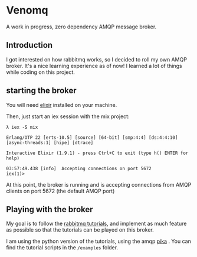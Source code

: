 # Venomq
A work in progress, zero dependency AMQP message broker.

## Introduction
I got interested on how rabbitmq works, so I decided to roll my own AMQP broker.
It's a nice learning experience as of now! I learned a lot of things while coding on this
project.

## starting the broker
You will need [elixir](https://elixir-lang.org/install.html) installed on your machine.

Then, just start an iex session with the mix project:
```
λ iex -S mix

Erlang/OTP 22 [erts-10.5] [source] [64-bit] [smp:4:4] [ds:4:4:10] [async-threads:1] [hipe] [dtrace]

Interactive Elixir (1.9.1) - press Ctrl+C to exit (type h() ENTER for help)

03:57:49.438 [info]  Accepting connections on port 5672
iex(1)>
```

At this point, the broker is running and is accepting connections from AMQP clients on
port 5672 (the default AMQP port)

## Playing with the broker
My goal is to follow the [rabbitmq tutorials](https://www.rabbitmq.com/getstarted.html), and implement as much feature as possible
so that the tutorials can be played on this broker.

I am using the python version of the tutorials, using the amqp [pika](https://github.com/pika/pika) .
You can find the tutorial scripts in the `/examples` folder.

